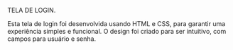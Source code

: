 TELA DE LOGIN.

Esta tela de login foi desenvolvida usando HTML e CSS, para garantir uma experiência simples e funcional. O design foi criado para ser intuitivo, com campos para usuário e senha.
